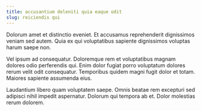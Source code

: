 ```yaml
---
title: accusantium deleniti quia eaque odit
slug: reiciendis qui
---
```


Dolorum amet et distinctio eveniet. Et accusamus reprehenderit dignissimos veniam sed autem. Quia ex qui voluptatibus sapiente dignissimos voluptas harum saepe non.

Vel ipsum ad consequatur. Doloremque rem et voluptatibus magnam dolores odio perferendis qui. Enim dolor fugiat porro voluptatum dolores rerum velit odit consequatur. Temporibus quidem magni fugit dolor et totam. Maiores sapiente assumenda eius.

Laudantium libero quam voluptatem saepe. Omnis beatae rem excepturi sed adipisci nihil impedit aspernatur. Dolorum qui tempora ab et. Dolor molestias rerum dolorem.
